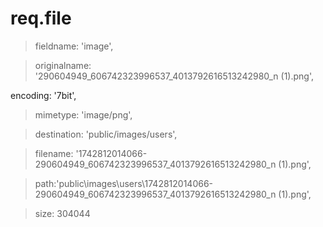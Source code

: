# req.file
>  fieldname: 'image',

>  originalname: '290604949_606742323996537_4013792616513242980_n (1).png',

  encoding: '7bit',

>  mimetype: 'image/png',

>  destination: 'public/images/users',

>  filename: '1742812014066-290604949_606742323996537_4013792616513242980_n (1).png',

>path:'public\\images\\users\\1742812014066-290604949_606742323996537_4013792616513242980_n (1).png',  

>  size: 304044

